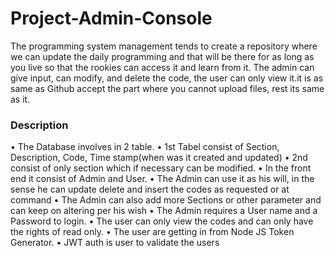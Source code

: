# Project-Admin-Console

The programming system management tends to create a repository where we can update 
the daily programming and that will be there for as long as you live so that the rookies can 
access it and learn from it. The admin can give input, can modify, and delete the code, the 
user can only view it.it is as same as Github accept the part where you cannot upload files, 
rest its same as it.

<h3>Description</h3>
• The Database involves in 2 table.
• 1st Tabel consist of Section, Description, Code, Time stamp(when was it created and updated)
• 2nd consist of only section which if necessary can be modified.
• In the front end it consist of Admin and User.
• The Admin can use it as his will, in the sense he can update delete and insert the codes as requested or at command
• The Admin can also add more Sections or other parameter and can keep on altering per his wish
• The Admin requires a User name and a Password to login.
• The user can only view the codes and can only have the rights of read only. 
• The user are getting in from Node JS Token Generator.
• JWT auth is user to validate the users

